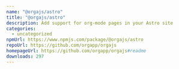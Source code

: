 ```yaml
---
name: "@orgajs/astro"
title: "@orgajs/astro"
description: Add support for org-mode pages in your Astro site
categories:
  - uncategorized
npmUrl: https://www.npmjs.com/package/@orgajs/astro
repoUrl: https://github.com/orgapp/orgajs
homepageUrl: https://github.com/orgapp/orgajs#readme
downloads: 297
---
```

